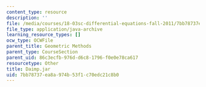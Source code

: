 ```yaml
---
content_type: resource
description: ''
file: /media/courses/18-03sc-differential-equations-fall-2011/7bb78737ea8a974b53f1c70edc21c8b0_Daimp.jar
file_type: application/java-archive
learning_resource_types: []
ocw_type: OCWFile
parent_title: Geometric Methods
parent_type: CourseSection
parent_uid: 86c3ecfb-976d-d6c8-1796-f0e0e78ca617
resourcetype: Other
title: Daimp.jar
uid: 7bb78737-ea8a-974b-53f1-c70edc21c8b0
---
```

